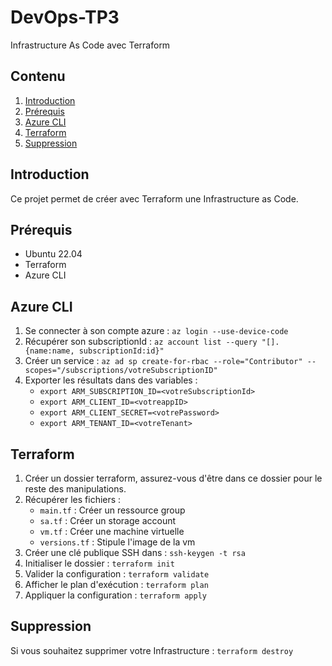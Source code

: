 # DevOps-TP3
Infrastructure As Code avec Terraform

## Contenu

1. [Introduction](#introduction)
2. [Prérequis](#prérequis)
3. [Azure CLI](#azure-cli)
4. [Terraform](#terraform)
5. [Suppression](#suppression)

## Introduction

Ce projet permet de créer avec Terraform une Infrastructure as Code.

## Prérequis

- Ubuntu 22.04
- Terraform
- Azure CLI

## Azure CLI

1. Se connecter à son compte azure : ```az login --use-device-code```
2. Récupérer son subscriptionId : ```az account list --query "[].{name:name, subscriptionId:id}"```
3. Créer un service : ```az ad sp create-for-rbac --role="Contributor" --scopes="/subscriptions/votreSubscriptionID"```
4. Exporter les résultats dans des variables :
   - ```export ARM_SUBSCRIPTION_ID=<votreSubscriptionId>```
   - ```export ARM_CLIENT_ID=<votreappID>```
   - ```export ARM_CLIENT_SECRET=<votrePassword>```
   - ```export ARM_TENANT_ID=<votreTenant>```

## Terraform
1. Créer un dossier terraform, assurez-vous d'être dans ce dossier pour le reste des manipulations.
2. Récupérer les fichiers :
   - ```main.tf``` : Créer un ressource group
   - ```sa.tf``` : Créer un storage account
   - ```vm.tf``` : Créer une machine virtuelle
   - ```versions.tf``` : Stipule l'image de la vm
3. Créer une clé publique SSH dans : ```ssh-keygen -t rsa```
4. Initialiser le dossier : ```terraform init```
5. Valider la configuration : ```terraform validate```
6. Afficher le plan d'exécution : ```terraform plan```
7. Appliquer la configuration : ```terraform apply```

## Suppression
Si vous souhaitez supprimer votre Infrastructure : ```terraform destroy```
